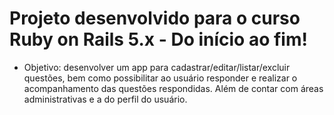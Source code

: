 # Projeto desenvolvido para o curso Ruby on Rails 5.x - Do início ao fim!

* Objetivo: desenvolver um app para cadastrar/editar/listar/excluir questões, bem como possibilitar ao usuário responder e realizar o acompanhamento das questões respondidas. Além de contar com áreas administrativas e a do perfil do usuário.  
